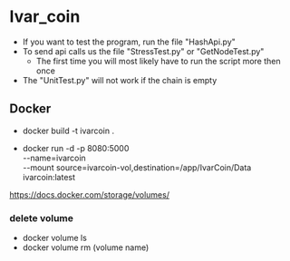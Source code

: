 # Ivar_coin

* If you want to test the program, run the file "HashApi.py"
* To send api calls us the file "StressTest.py" or "GetNodeTest.py"
    * The first time you will most likely have to run the script more then once
* The "UnitTest.py" will not work if the chain is empty

## Docker
* docker build -t ivarcoin .

* docker run -d -p 8080:5000 \
  --name=ivarcoin \
  --mount source=ivarcoin-vol,destination=/app/IvarCoin/Data \
  ivarcoin:latest
  
 https://docs.docker.com/storage/volumes/
 
 ### delete volume 
* docker volume ls 
* docker volume rm (volume name) 